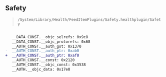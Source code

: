 ## Safety

> `/System/Library/Health/FeedItemPlugins/Safety.healthplugin/Safety`

```diff

   __DATA_CONST.__objc_selrefs: 0x9c8
   __DATA_CONST.__objc_protorefs: 0x68
   __AUTH_CONST.__auth_got: 0x1370
-  __AUTH_CONST.__auth_ptr: 0xab0
+  __AUTH_CONST.__auth_ptr: 0xaf0
   __AUTH_CONST.__const: 0x2120
   __AUTH_CONST.__objc_const: 0x3538
   __AUTH.__objc_data: 0x17e0

```

